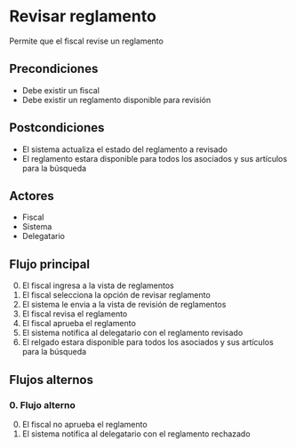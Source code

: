 # Revisar reglamento

Permite que el fiscal revise un reglamento

## Precondiciones

* Debe existir un fiscal
* Debe existir un reglamento disponible para revisión

## Postcondiciones

* El sistema actualiza el estado del reglamento a revisado
* El reglamento estara disponible para todos los asociados y sus artículos para la búsqueda

## Actores

* Fiscal
* Sistema
* Delegatario

## Flujo principal

0. El fiscal ingresa a la vista de reglamentos
1. El fiscal selecciona la opción de revisar reglamento
2. El sistema le envia a la vista de revisión de reglamentos
3. El fiscal revisa el reglamento
4. El fiscal aprueba el reglamento
5. El sistema notifica al delegatario con el reglamento revisado
6. El relgado estara disponible para todos los asociados y sus artículos para la búsqueda

## Flujos alternos

### 0.  Flujo alterno

0. El fiscal no aprueba el reglamento
1. El sistema notifica al delegatario con el reglamento rechazado


